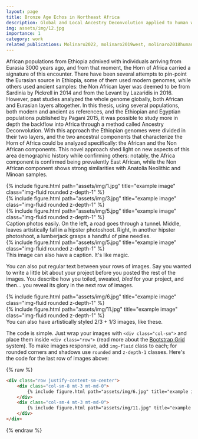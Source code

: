 ```yaml
---
layout: page
title: Bronze Age Echos in Northeast Africa
description: Global and Local Ancestry Deconvolution applied to human whole genome sequences from Northeast Africa
img: assets/img/12.jpg
importance: 1
category: work
related_publications: Molinaro2022, molinaro2019west, molinaro2018human, Evolutionary Biology Course 2018
---
```


African populations from Ethiopia admixed with individuals arriving from Eurasia
3000 years ago, and from that moment, the Horn of Africa carried a signature of
this encounter. There have been several attempts to pin-point the Eurasian source
in Ethiopia, some of them used modern genomes, while others used ancient
samples: the Non African layer was deemed to be from Sardinia by Pickrell in 2014
and from the Levant by Lazaridis in 2016. However, past studies analyzed the whole
genome globally, both African and Eurasian layers altogether. In this thesis, using
several populations, both modern and ancient as references, and the Ethiopian and
Egyptian populations published by Pagani 2015, it was possible to study more in
depth the backflow into Africa through a method called Ancestry Deconvolution.
With this approach the Ethiopian genomes were divided in their two layers, and the
two ancestral components that characterize the Horn of Africa could be analyzed
specifically: the African and the Non African components. This novel approach shed
light on new aspects of this area demographic history while confirming others:
notably, the Africa component is confirmed being prevalently East African, while
the Non African component shows strong similarities with Anatolia Neolithic and
Minoan samples.

<div class="row">
    <div class="col-sm mt-3 mt-md-0">
        {% include figure.html path="assets/img/1.jpg" title="example image" class="img-fluid rounded z-depth-1" %}
    </div>
    <div class="col-sm mt-3 mt-md-0">
        {% include figure.html path="assets/img/3.jpg" title="example image" class="img-fluid rounded z-depth-1" %}
    </div>
    <div class="col-sm mt-3 mt-md-0">
        {% include figure.html path="assets/img/5.jpg" title="example image" class="img-fluid rounded z-depth-1" %}
    </div>
</div>
<div class="caption">
    Caption photos easily. On the left, a road goes through a tunnel. Middle, leaves artistically fall in a hipster photoshoot. Right, in another hipster photoshoot, a lumberjack grasps a handful of pine needles.
</div>
<div class="row">
    <div class="col-sm mt-3 mt-md-0">
        {% include figure.html path="assets/img/5.jpg" title="example image" class="img-fluid rounded z-depth-1" %}
    </div>
</div>
<div class="caption">
    This image can also have a caption. It's like magic.
</div>

You can also put regular text between your rows of images.
Say you wanted to write a little bit about your project before you posted the rest of the images.
You describe how you toiled, sweated, *bled* for your project, and then... you reveal its glory in the next row of images.


<div class="row justify-content-sm-center">
    <div class="col-sm-8 mt-3 mt-md-0">
        {% include figure.html path="assets/img/6.jpg" title="example image" class="img-fluid rounded z-depth-1" %}
    </div>
    <div class="col-sm-4 mt-3 mt-md-0">
        {% include figure.html path="assets/img/11.jpg" title="example image" class="img-fluid rounded z-depth-1" %}
    </div>
</div>
<div class="caption">
    You can also have artistically styled 2/3 + 1/3 images, like these.
</div>


The code is simple.
Just wrap your images with `<div class="col-sm">` and place them inside `<div class="row">` (read more about the <a href="https://getbootstrap.com/docs/4.4/layout/grid/">Bootstrap Grid</a> system).
To make images responsive, add `img-fluid` class to each; for rounded corners and shadows use `rounded` and `z-depth-1` classes.
Here's the code for the last row of images above:

{% raw %}
```html
<div class="row justify-content-sm-center">
    <div class="col-sm-8 mt-3 mt-md-0">
        {% include figure.html path="assets/img/6.jpg" title="example image" class="img-fluid rounded z-depth-1" %}
    </div>
    <div class="col-sm-4 mt-3 mt-md-0">
        {% include figure.html path="assets/img/11.jpg" title="example image" class="img-fluid rounded z-depth-1" %}
    </div>
</div>
```
{% endraw %}
